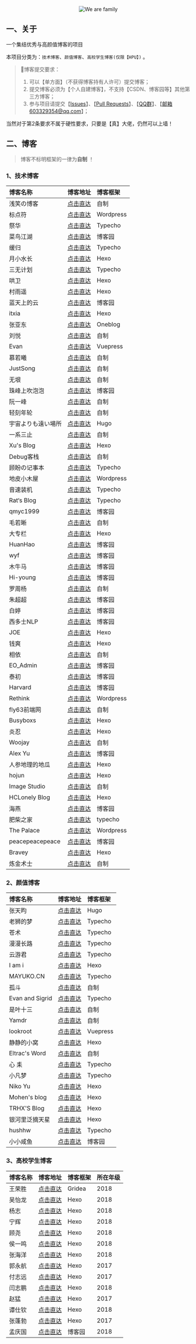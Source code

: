 <center><img src="https://s1.ax1x.com/2020/04/02/GtiMTg.png" alt="We are family" border="0" /></center>

## 一、关于

一个集结优秀与高颜值博客的项目

本项目分类为：`技术博客`、`颜值博客`、`高校学生博客(仅限【HPU】)` 。

> :red_circle:博客提交要求：
> 1. 可以【单方面】（不获得博客持有人许可）提交博客；
> 2. 提交博客必须为【个人自建博客】，不支持【CSDN、博客园等】其他第三方博客；
> 3. 参与项目请提交【[Issues](https://github.com/WangRongsheng/Awesome-Blog/issues)】、【[Pull Requests](https://github.com/WangRongsheng/Awesome-Blog/pulls)】、【<a target="_blank" href="//shang.qq.com/wpa/qunwpa?idkey=1ec99e8f1416d60c33ec03a7e85da9528b0541315d42eb550ec95c65877521a2">QQ群</a>】、【邮箱603329354@qq.com】；

当然对于第2条要求不属于硬性要求，只要是【真】大佬，仍然可以上墙！

## 二、博客

> 博客不标明框架的一律为**自制** ！

### 1、技术博客

|博客名称|博客地址|博客框架|
|:-|:-|:-|
| 浅笑の博客 | [点击直达](https://blog.zhengyujie.cn/) | 自制 |
| 标点符 | [点击直达](https://www.biaodianfu.com/) | Wordpress |
| 祭华 | [点击直达](https://www.jdeal.cn/) | Typecho |
| 菜鸟江湖 | [点击直达](https://www.zeekling.cn/) | 博客园 |
| 缓归 | [点击直达](https://haybin.cn/) | Typecho |
| 月小水长 | [点击直达](https://inspurer.github.io/) | Hexo |
| 三无计划 | [点击直达](https://blog.imalan.cn/) | Typecho |
| 哄卫 | [点击直达](https://sunhwee.com/) | Hexo |
| 村雨遥 | [点击直达](https://cunyu1943.github.io/) | Hexo |
| 蓝天上的云 | [点击直达](https://www.cnblogs.com/yucloud/) | 博客园 |
| itxia | [点击直达](https://itxia.github.io/) | Hexo |
| 张亚东 | [点击直达](https://www.zhyd.me/) | Oneblog |
| 刘悦 | [点击直达](https://v3u.cn/) | 自制 |
| Evan | [点击直达](https://xugaoyi.com/) | Vuepress |
| 慕若曦 | [点击直达](https://www.muruoxi.com/) | 自制 |
| JustSong | [点击直达](https://iamazing.cn/) | 自制 |
| 无垠 | [点击直达](https://flyhigher.top/) | 自制 |
| 珠峰上吹泡泡 | [点击直达](https://www.cnblogs.com/Terrypython/) | 博客园 |
| 阮一峰 | [点击直达](http://www.ruanyifeng.com/blog/) | 自制 |
| 轻刻年轮 | [点击直达](https://www.ly522.com/) | 自制 |
| 宇宙よりも遠い場所 | [点击直达](https://kirainmoe.com/) | Hugo |
| 一系三止 | [点击直达](https://www.yoxiha.com/) | 自制 |
| Xu's Blog | [点击直达](https://hasaik.com/) | Hexo |
| Debug客栈 | [点击直达](https://www.debuginn.cn/) | 自制 |
| 顾盼の记事本 | [点击直达](https://gupan.site/) | Typecho |
| 地皮小木屋 | [点击直达](https://dpii.club/) | Wordpress |
| 音速装机 | [点击直达](https://sonic.volf.club/) | Typecho |
| Rat‘s Blog | [点击直达](https://www.moerats.com/) | Typecho |
| qmyc1999 | [点击直达](https://www.cnblogs.com/czc1999/) | 博客园 |
| 毛若晰 | [点击直达](https://www.maorx.cn/) | 自制 |
| 大专栏 | [点击直达](https://www.dazhuanlan.com/) | Hexo |
| HuanHao | [点击直达](https://www.cnblogs.com/huanhao/) | 博客园 |
| wyf | [点击直达](https://www.cnblogs.com/weiyinfu/) | 博客园 |
| 木牛马 | [点击直达](https://www.cnblogs.com/ydcode/) | 博客园 |
| Hi-young | [点击直达](https://www.cnblogs.com/hiyoung/) | 博客园 |
| 罗周杨 | [点击直达](https://luozhouyang.github.io/) | 自制 |
| 朱超超 | [点击直达](https://www.cnblogs.com/USTC-ZCC/) | 博客园 |
| 白婷 | [点击直达](https://www.cnblogs.com/baiting/) | 博客园 |
| 西多士NLP | [点击直达](https://www.cnblogs.com/sandwichnlp/) | 博客园 |
| JOE | [点击直达](https://terrifyzhao.github.io/) | Hexo |
| 钱爽 | [点击直达](https://qianshuang.github.io/) | Hexo |
| 相依 | [点击直达](https://jepsonwong.github.io/) | 自制 |
| EO_Admin | [点击直达](https://www.cnblogs.com/geo-will/) | 博客园 |
| 泰初 | [点击直达](https://www.cnblogs.com/lsm-boke/) | 博客园 |
| Harvard | [点击直达](https://www.cnblogs.com/FG123/) | 博客园 |
| Rethink | [点击直达](http://www.rethink.fun/) | Wordpress |
| fly63前端网 | [点击直达](http://www.fly63.com/) | 自制 |
| Busyboxs | [点击直达](https://yangshun.win/) | Hexo |
| 炎忍 | [点击直达](https://blog.endureblaze.cn/) | Hexo |
| Woojay | [点击直达](https://blog.blankshell.com/) | 自制 |
| Alex Yu | [点击直达](https://www.cnblogs.com/biaoyu/) | 博客园 |
| 人参地理的地瓜 | [点击直达](http://www.l-zhe.com/) | Hexo |
| hojun | [点击直达](https://www.hojun.cn/) | Hexo |
| Image Studio | [点击直达](http://www.p-chao.com/) | 自制 |
| HCLonely Blog | [点击直达](https://blog.hclonely.com/) | Hexo |
| 海燕 | [点击直达](https://www.cnblogs.com/haiyan123/) | 博客园 |
| 肥柴之家 | [点击直达](https://www.cnzknet.com/) | typecho |
| The Palace | [点击直达](https://seiryu.cn/) | Wordpress |
| peacepeacepeace | [点击直达](https://www.cnblogs.com/peacepeacepeace/) | 博客园 |
| Bravey | [点击直达](https://bravey.github.io/) | Hexo |
| 炼金术士 | [点击直达](http://www.cxuy.cn/) | 自制 |

### 2、颜值博客

|博客名称|博客地址|博客框架|
|:-|:-|:-|
| 张天昀 | [点击直达](https://doowzs.com/) | Hugo |
| 老狮的梦 | [点击直达](https://laolion.com/blog/) | Typecho |
| 苍术 | [点击直达](http://www.iiros.com/) | Typecho |
| 漫漫长路 | [点击直达](https://mmcl.net/) | Typecho |
| 云游君 | [点击直达](https://www.yunyoujun.cn/) | Typecho |
| I am i | [点击直达](https://5ime.cn/) | Hexo |
| MAYUKO.CN | [点击直达](https://mayuko.cn/) | Typecho |
| 孤斗 | [点击直达](http://d-d.design/) | 自制 |
| Evan and Sigrid | [点击直达](https://lywly.cn/) | Typecho |
| 是叶十三 | [点击直达](http://www.yerenping.cn/) | 自制 |
| Yamdr | [点击直达](https://www.yamdr.cn/) | 自制 |
| lookroot | [点击直达](https://www.lookroot.cn/) | Vuepress |
| 静静的小窝 | [点击直达](https://wznmickey.com/) | Hexo |
| Eltrac's Word | [点击直达](https://www.eltrac.cn/) | 自制 |
| 心 耒 | [点击直达](https://ajian.online/) | Typecho |
| 小凡梦 | [点击直达](https://www.xiaofm.cn/) | Typecho |
| Niko Yu | [点击直达](https://nikoyu.asia/) | Hexo |
| Mohen's blog | [点击直达](https://mcmohen.com/) | Hexo |
| TRHX'S Blog | [点击直达](https://www.itrhx.com/) | Hexo |
| 银河里泛摘天星 | [点击直达](https://www.tabirstrees.top/) | Hexo |
| hushhw | [点击直达](https://blog.hushhw.cn/) | Typecho |
| 小小咸鱼 | [点击直达](https://www.cnblogs.com/pythonywy/) | 博客园 |

### 3、高校学生博客

|博客名称|博客地址|博客框架|所在年级|
|:-|:-|:-|:-|
| 王荣胜 | [点击直达](https://sqdxwz.top)| Gridea| 2018|
| 吴怡龙 | [点击直达](https://cndrew.cn)| Hexo| 2018|
| 杨志 | [点击直达](https://hpu-yz.github.io/)| Hexo| 2018|
| 宁辉 | [点击直达](https://angelni.github.io/)| Hexo| 2018|
| 顾尧 | [点击直达](https://dyingdown.github.io/) | Hexo | 2018 |
| 侯一鸣 | [点击直达](https://houyiming99.github.io/) | Hexo | 2018 |
| 张海洋 | [点击直达](https://blogzhy.cn/) | Hexo | 2018 |
| 郭永航 | [点击直达](https://blog.todest.cn/) | Hexo | 2017 |
| 付志远 | [点击直达](https://fuzhiyuan.github.io/) | Hexo | 2017 |
| 闫志鹏 | [点击直达](https://cdreamer.cn/) | Hexo | 2018 |
| 赵猛 | [点击直达](https://hpumengzhao.github.io/) | Hexo | 2017 |
| 谭仕钦 | [点击直达](https://chuckietan.github.io/) | Hexo | 2018 |
| 张蓬勃 | [点击直达](https://www.laugh12321.cn/) | Hexo | 2017 |
| 孟庆国 | [点击直达](https://www.cnblogs.com/xxmmqg/) | 博客园 | 2018 |
